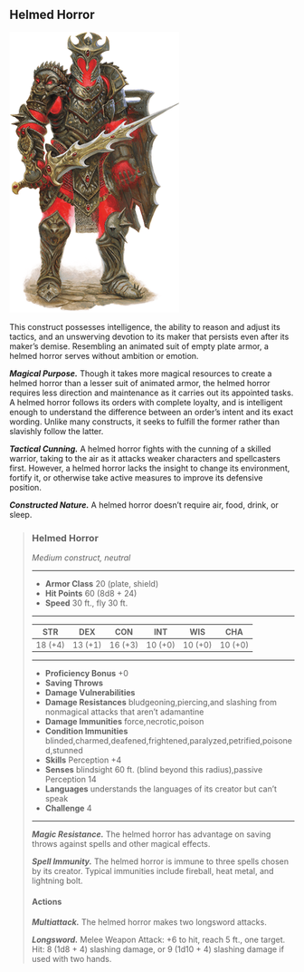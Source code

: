 ## Helmed Horror
![](HelmedHorror.png)

This construct possesses intelligence, the ability to reason and adjust its tactics, and an unswerving devotion to its maker that persists even after its maker’s demise. Resembling an animated suit of empty plate armor, a helmed horror serves without ambition or emotion.

***Magical Purpose.*** Though it takes more magical resources to create a helmed horror than a lesser suit of animated armor, the helmed horror requires less direction and maintenance as it carries out its appointed tasks. A helmed horror follows its orders with complete loyalty, and is intelligent enough to understand the difference between an order’s intent and its exact wording. Unlike many constructs, it seeks to fulfill the former rather than slavishly follow the latter.

***Tactical Cunning.*** A helmed horror fights with the cunning of a skilled warrior, taking to the air as it attacks weaker characters and spellcasters first. However, a helmed horror lacks the insight to change its environment, fortify it, or otherwise take active measures to improve its defensive position.

***Constructed Nature.*** A helmed horror doesn’t require air, food, drink, or sleep.

>### Helmed Horror
>*Medium construct, neutral*
>___
>- **Armor Class** 20 (plate, shield)
>- **Hit Points** 60 (8d8 + 24)
>- **Speed** 30 ft., fly 30 ft.
>___
>|**STR**|**DEX**|**CON**|**INT**|**WIS**|**CHA**|
>|:---:|:---:|:---:|:---:|:---:|:---:|
>|18 (+4)|13 (+1)|16 (+3)|10 (+0)|10 (+0)|10 (+0)|
>
>___
>- **Proficiency Bonus** +0
>- **Saving Throws** 
>- **Damage Vulnerabilities** 
>- **Damage Resistances** bludgeoning,piercing,and slashing from nonmagical attacks that aren’t adamantine
>- **Damage Immunities** force,necrotic,poison
>- **Condition Immunities** blinded,charmed,deafened,frightened,paralyzed,petrified,poisoned,stunned
>- **Skills** Perception +4
>- **Senses** blindsight 60 ft. (blind beyond this radius),passive Perception 14
>- **Languages** understands the languages of its creator but can’t speak
>- **Challenge** 4
>___
>***Magic Resistance.*** The helmed horror has advantage on saving throws against spells and other magical effects.
>
>***Spell Immunity.*** The helmed horror is immune to three spells chosen by its creator. Typical immunities include fireball, heat metal, and lightning bolt.
>
>#### Actions
>***Multiattack.*** The helmed horror makes two longsword attacks.
>
>***Longsword.*** Melee Weapon Attack: +6 to hit, reach 5 ft., one target. Hit: 8 (1d8 + 4) slashing damage, or 9 (1d10 + 4) slashing damage if used with two hands.
>
